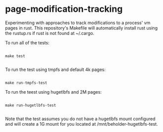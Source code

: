 # page-modification-tracking

Experimenting with approaches to track modifications to a process' vm
pages in rust. This repository's Makefile will automatically install
rust using the rustup.rs if rust is not found at ~/.cargo.


To run all of the tests:


```

make test


```


To run the test using tmpfs and default 4k pages:


```

make run-tmpfs-test

```


To run the teest using hugetlbfs and 2M pages:


```

make run-hugetlbfs-test


```


Note that the test assumes you do not have a hugetlbfs mount
configured and will create a 1G mount for you located at
/mnt/beholder-hugetlbfs-test.
